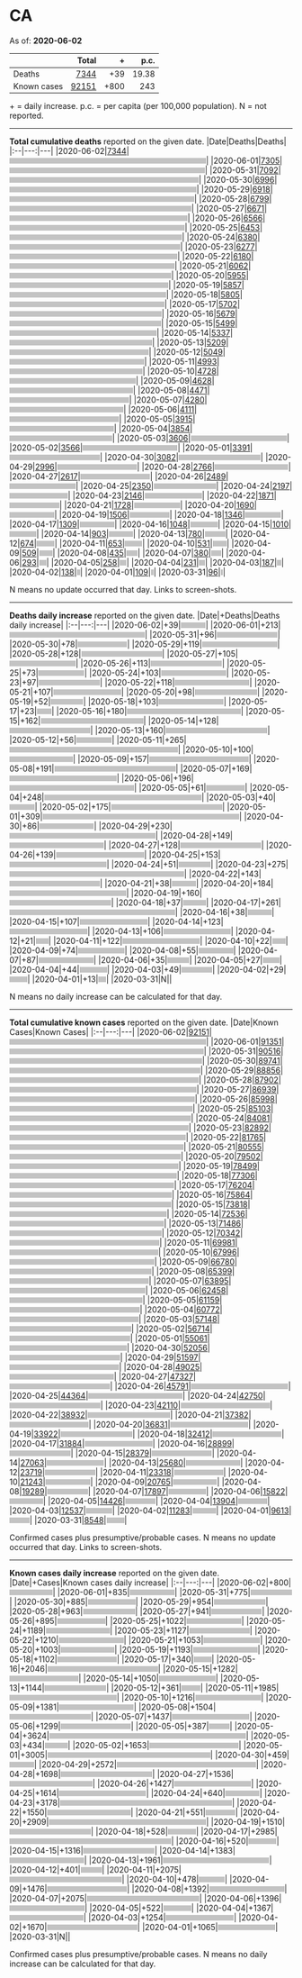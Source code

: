 # CA

As of: **2020-06-02**

||Total|+|p.c.|
|--|---:|---:|---:|
|Deaths|[7344](https://github.com/johanley/covid-19-canada/blob/master/data/screenshots/2020-06-02_21h15mADT/ca.png)|+39|19.38|
|Known cases|[92151](https://github.com/johanley/covid-19-canada/blob/master/data/screenshots/2020-06-02_21h15mADT/ca.png)|+800|243|


\+ = daily increase.
p.c. = per capita (per 100,000 population).
N = not reported.

***

**Total cumulative deaths** reported on the given date.
|Date|Deaths|Deaths|
|:--|---:|---|
|2020-06-02|[7344](https://github.com/johanley/covid-19-canada/blob/master/data/screenshots/2020-06-02_21h15mADT/ca.png)|<img src='bar.png' height='10' width='350' title='7344'>|
|2020-06-01|[7305](https://github.com/johanley/covid-19-canada/blob/master/data/screenshots/2020-06-01_21h15mADT/ca.png)|<img src='bar.png' height='10' width='348' title='7305'>|
|2020-05-31|[7092](https://github.com/johanley/covid-19-canada/blob/master/data/screenshots/2020-05-31_20h15mADT/ca.png)|<img src='bar.png' height='10' width='337' title='7092'>|
|2020-05-30|[6996](https://github.com/johanley/covid-19-canada/blob/master/data/screenshots/2020-05-30_21h00mADT/ca.png)|<img src='bar.png' height='10' width='333' title='6996'>|
|2020-05-29|[6918](https://github.com/johanley/covid-19-canada/blob/master/data/screenshots/2020-05-29_21h15mADT/ca.png)|<img src='bar.png' height='10' width='329' title='6918'>|
|2020-05-28|[6799](https://github.com/johanley/covid-19-canada/blob/master/data/screenshots/2020-05-28_21h15mADT/ca.png)|<img src='bar.png' height='10' width='324' title='6799'>|
|2020-05-27|[6671](https://github.com/johanley/covid-19-canada/blob/master/data/screenshots/2020-05-27_22h15mADT/ca.png)|<img src='bar.png' height='10' width='317' title='6671'>|
|2020-05-26|[6566](https://github.com/johanley/covid-19-canada/blob/master/data/screenshots/2020-05-26_21m15ADT/ca.png)|<img src='bar.png' height='10' width='312' title='6566'>|
|2020-05-25|[6453](https://github.com/johanley/covid-19-canada/blob/master/data/screenshots/2020-05-25_21h15mADT/ca.png)|<img src='bar.png' height='10' width='307' title='6453'>|
|2020-05-24|[6380](https://github.com/johanley/covid-19-canada/blob/master/data/screenshots/2020-05-24_20h15mADT/ca.png)|<img src='bar.png' height='10' width='304' title='6380'>|
|2020-05-23|[6277](https://github.com/johanley/covid-19-canada/blob/master/data/screenshots/2020-05-23_20h15mADT/ca.png)|<img src='bar.png' height='10' width='299' title='6277'>|
|2020-05-22|[6180](https://github.com/johanley/covid-19-canada/blob/master/data/screenshots/2020-05-22_22h15mADT/ca.png)|<img src='bar.png' height='10' width='294' title='6180'>|
|2020-05-21|[6062](https://github.com/johanley/covid-19-canada/blob/master/data/screenshots/2020-05-21_21h15mADT/ca.png)|<img src='bar.png' height='10' width='288' title='6062'>|
|2020-05-20|[5955](https://github.com/johanley/covid-19-canada/blob/master/data/screenshots/2020-05-20_21h15mADT/ca.png)|<img src='bar.png' height='10' width='283' title='5955'>|
|2020-05-19|[5857](https://github.com/johanley/covid-19-canada/blob/master/data/screenshots/2020-05-19_21h15mADT/ca.png)|<img src='bar.png' height='10' width='279' title='5857'>|
|2020-05-18|[5805](https://github.com/johanley/covid-19-canada/blob/master/data/screenshots/2020-05-18_21h15mADT/ca.png)|<img src='bar.png' height='10' width='276' title='5805'>|
|2020-05-17|[5702](https://github.com/johanley/covid-19-canada/blob/master/data/screenshots/2020-05-17_20h00mADT/ca.png)|<img src='bar.png' height='10' width='271' title='5702'>|
|2020-05-16|[5679](https://github.com/johanley/covid-19-canada/blob/master/data/screenshots/2020-05-16_21h15mADT/ca.png)|<img src='bar.png' height='10' width='270' title='5679'>|
|2020-05-15|[5499](https://github.com/johanley/covid-19-canada/blob/master/data/screenshots/2020-05-15_21h15mADT/ca.png)|<img src='bar.png' height='10' width='262' title='5499'>|
|2020-05-14|[5337](https://github.com/johanley/covid-19-canada/blob/master/data/screenshots/2020-05-14_21h15mADT/ca.png)|<img src='bar.png' height='10' width='254' title='5337'>|
|2020-05-13|[5209](https://github.com/johanley/covid-19-canada/blob/master/data/screenshots/2020-05-13_22h00mADT/ca.png)|<img src='bar.png' height='10' width='248' title='5209'>|
|2020-05-12|[5049](https://github.com/johanley/covid-19-canada/blob/master/data/screenshots/2020-05-12_21h15mADT/ca.png)|<img src='bar.png' height='10' width='240' title='5049'>|
|2020-05-11|[4993](https://github.com/johanley/covid-19-canada/blob/master/data/screenshots/2020-05-11_21h15mADT/ca.png)|<img src='bar.png' height='10' width='237' title='4993'>|
|2020-05-10|[4728](https://github.com/johanley/covid-19-canada/blob/master/data/screenshots/2020-05-10_20h00mADT/ca.png)|<img src='bar.png' height='10' width='225' title='4728'>|
|2020-05-09|[4628](https://github.com/johanley/covid-19-canada/blob/master/data/screenshots/2020-05-09_22h00mADT/ca.png)|<img src='bar.png' height='10' width='220' title='4628'>|
|2020-05-08|[4471](https://github.com/johanley/covid-19-canada/blob/master/data/screenshots/2020-05-08_21h15mADT/ca.png)|<img src='bar.png' height='10' width='213' title='4471'>|
|2020-05-07|[4280](https://github.com/johanley/covid-19-canada/blob/master/data/screenshots/2020-05-07_21h15mADT/ca.png)|<img src='bar.png' height='10' width='203' title='4280'>|
|2020-05-06|[4111](https://github.com/johanley/covid-19-canada/blob/master/data/screenshots/2020-05-06_21h15mADT/ca.png)|<img src='bar.png' height='10' width='195' title='4111'>|
|2020-05-05|[3915](https://github.com/johanley/covid-19-canada/blob/master/data/screenshots/2020-05-05_21h15mADT/ca.png)|<img src='bar.png' height='10' width='186' title='3915'>|
|2020-05-04|[3854](https://github.com/johanley/covid-19-canada/blob/master/data/screenshots/2020-05-04_23h00mADT/ca.png)|<img src='bar.png' height='10' width='183' title='3854'>|
|2020-05-03|[3606](https://github.com/johanley/covid-19-canada/blob/master/data/screenshots/2020-05-03_21h15mADT/ca.png)|<img src='bar.png' height='10' width='171' title='3606'>|
|2020-05-02|[3566](https://github.com/johanley/covid-19-canada/blob/master/data/screenshots/2020-05-02_21h30mADT/ca.png)|<img src='bar.png' height='10' width='169' title='3566'>|
|2020-05-01|[3391](https://github.com/johanley/covid-19-canada/blob/master/data/screenshots/2020-05-01_21h30mADT/ca.png)|<img src='bar.png' height='10' width='161' title='3391'>|
|2020-04-30|[3082](https://github.com/johanley/covid-19-canada/blob/master/data/screenshots/2020-04-30_21h15mADT/ca.png)|<img src='bar.png' height='10' width='146' title='3082'>|
|2020-04-29|[2996](https://github.com/johanley/covid-19-canada/blob/master/data/screenshots/2020-04-29_21h15mADT/ca.png)|<img src='bar.png' height='10' width='142' title='2996'>|
|2020-04-28|[2766](https://github.com/johanley/covid-19-canada/blob/master/data/screenshots/2020-04-28_21h15mADT/ca.png)|<img src='bar.png' height='10' width='131' title='2766'>|
|2020-04-27|[2617](https://github.com/johanley/covid-19-canada/blob/master/data/screenshots/2020-04-27_21h15mADT/ca.png)|<img src='bar.png' height='10' width='124' title='2617'>|
|2020-04-26|[2489](https://github.com/johanley/covid-19-canada/blob/master/data/screenshots/2020-04-26_21h00mADT/ca.png)|<img src='bar.png' height='10' width='118' title='2489'>|
|2020-04-25|[2350](https://github.com/johanley/covid-19-canada/blob/master/data/screenshots/2020-04-25_21h30mADT/ca.png)|<img src='bar.png' height='10' width='111' title='2350'>|
|2020-04-24|[2197](https://github.com/johanley/covid-19-canada/blob/master/data/screenshots/2020-04-24_21h15mADT/ca.png)|<img src='bar.png' height='10' width='104' title='2197'>|
|2020-04-23|[2146](https://github.com/johanley/covid-19-canada/blob/master/data/screenshots/2020-04-23_21h30mADT/ca.png)|<img src='bar.png' height='10' width='102' title='2146'>|
|2020-04-22|[1871](https://github.com/johanley/covid-19-canada/blob/master/data/screenshots/2020-04-22_21h30mADT/ca.png)|<img src='bar.png' height='10' width='89' title='1871'>|
|2020-04-21|[1728](https://github.com/johanley/covid-19-canada/blob/master/data/screenshots/2020-04-21_21h30mADT/ca.png)|<img src='bar.png' height='10' width='82' title='1728'>|
|2020-04-20|[1690](https://github.com/johanley/covid-19-canada/blob/master/data/screenshots/2020-04-20_21h15mADT/ca.png)|<img src='bar.png' height='10' width='80' title='1690'>|
|2020-04-19|[1506](https://github.com/johanley/covid-19-canada/blob/master/data/screenshots/2020-04-19_19h30mADT/ca.png)|<img src='bar.png' height='10' width='71' title='1506'>|
|2020-04-18|[1346](https://github.com/johanley/covid-19-canada/blob/master/data/screenshots/2020-04-18_21h30mADT/ca.png)|<img src='bar.png' height='10' width='64' title='1346'>|
|2020-04-17|[1309](https://github.com/johanley/covid-19-canada/blob/master/data/screenshots/2020-04-17_21h00mADT/ca.png)|<img src='bar.png' height='10' width='62' title='1309'>|
|2020-04-16|[1048](https://github.com/johanley/covid-19-canada/blob/master/data/screenshots/2020-04-16_21h00mADT/ca.png)|<img src='bar.png' height='10' width='49' title='1048'>|
|2020-04-15|[1010](https://github.com/johanley/covid-19-canada/blob/master/data/screenshots/2020-04-15_21h00mADT/ca.png)|<img src='bar.png' height='10' width='48' title='1010'>|
|2020-04-14|[903](https://github.com/johanley/covid-19-canada/blob/master/data/screenshots/2020-04-14_21h00mADT/ca.png)|<img src='bar.png' height='10' width='43' title='903'>|
|2020-04-13|[780](https://github.com/johanley/covid-19-canada/blob/master/data/screenshots/2020-04-13_21h00mADT/ca.png)|<img src='bar.png' height='10' width='37' title='780'>|
|2020-04-12|[674](https://github.com/johanley/covid-19-canada/blob/master/data/screenshots/2020-04-12_21h30mADT/ca.png)|<img src='bar.png' height='10' width='32' title='674'>|
|2020-04-11|[653](https://github.com/johanley/covid-19-canada/blob/master/data/screenshots/2020-04-11_21h00mADT/ca.png)|<img src='bar.png' height='10' width='31' title='653'>|
|2020-04-10|[531](https://github.com/johanley/covid-19-canada/blob/master/data/screenshots/2020-04-10_21h30mADT/ca.png)|<img src='bar.png' height='10' width='25' title='531'>|
|2020-04-09|[509](https://github.com/johanley/covid-19-canada/blob/master/data/screenshots/2020-04-09_22h00mADT/ca.png)|<img src='bar.png' height='10' width='24' title='509'>|
|2020-04-08|[435](https://github.com/johanley/covid-19-canada/blob/master/data/screenshots/2020-04-08_21h30mADT/ca.png)|<img src='bar.png' height='10' width='20' title='435'>|
|2020-04-07|[380](https://github.com/johanley/covid-19-canada/blob/master/data/screenshots/2020-04-07_21h45mADT/ca.png)|<img src='bar.png' height='10' width='18' title='380'>|
|2020-04-06|[293](https://github.com/johanley/covid-19-canada/blob/master/data/screenshots/2020-04-06_21h45mADT/ca.png)|<img src='bar.png' height='10' width='13' title='293'>|
|2020-04-05|[258](https://github.com/johanley/covid-19-canada/blob/master/data/screenshots/2020-04-05_21h30mADT/ca.png)|<img src='bar.png' height='10' width='12' title='258'>|
|2020-04-04|[231](https://github.com/johanley/covid-19-canada/blob/master/data/screenshots/2020-04-04_21h00mADT/ca.png)|<img src='bar.png' height='10' width='11' title='231'>|
|2020-04-03|[187](https://github.com/johanley/covid-19-canada/blob/master/data/screenshots/2020-04-03_21h30mADT/ca.png)|<img src='bar.png' height='10' width='8' title='187'>|
|2020-04-02|[138](https://github.com/johanley/covid-19-canada/blob/master/data/screenshots/2020-04-02_22h00mADT/ca.png)|<img src='bar.png' height='10' width='6' title='138'>|
|2020-04-01|[109](https://github.com/johanley/covid-19-canada/blob/master/data/screenshots/2020-04-01_22h00mADT/ca.png)|<img src='bar.png' height='10' width='5' title='109'>|
|2020-03-31|[96](https://github.com/johanley/covid-19-canada/blob/master/data/screenshots/2020-03-31_22h00mADT/ca.png)|<img src='bar.png' height='10' width='4' title='96'>|


N means no update occurred that day. Links to screen-shots.


***

**Deaths daily increase** reported on the given date.
|Date|+Deaths|Deaths daily increase|
|:--|---:|---|
|2020-06-02|+39|<img src='bar.png' height='10' width='44' title='39'>|
|2020-06-01|+213|<img src='bar.png' height='10' width='241' title='213'>|
|2020-05-31|+96|<img src='bar.png' height='10' width='108' title='96'>|
|2020-05-30|+78|<img src='bar.png' height='10' width='88' title='78'>|
|2020-05-29|+119|<img src='bar.png' height='10' width='134' title='119'>|
|2020-05-28|+128|<img src='bar.png' height='10' width='144' title='128'>|
|2020-05-27|+105|<img src='bar.png' height='10' width='118' title='105'>|
|2020-05-26|+113|<img src='bar.png' height='10' width='127' title='113'>|
|2020-05-25|+73|<img src='bar.png' height='10' width='82' title='73'>|
|2020-05-24|+103|<img src='bar.png' height='10' width='116' title='103'>|
|2020-05-23|+97|<img src='bar.png' height='10' width='109' title='97'>|
|2020-05-22|+118|<img src='bar.png' height='10' width='133' title='118'>|
|2020-05-21|+107|<img src='bar.png' height='10' width='121' title='107'>|
|2020-05-20|+98|<img src='bar.png' height='10' width='111' title='98'>|
|2020-05-19|+52|<img src='bar.png' height='10' width='58' title='52'>|
|2020-05-18|+103|<img src='bar.png' height='10' width='116' title='103'>|
|2020-05-17|+23|<img src='bar.png' height='10' width='26' title='23'>|
|2020-05-16|+180|<img src='bar.png' height='10' width='203' title='180'>|
|2020-05-15|+162|<img src='bar.png' height='10' width='183' title='162'>|
|2020-05-14|+128|<img src='bar.png' height='10' width='144' title='128'>|
|2020-05-13|+160|<img src='bar.png' height='10' width='181' title='160'>|
|2020-05-12|+56|<img src='bar.png' height='10' width='63' title='56'>|
|2020-05-11|+265|<img src='bar.png' height='10' width='300' title='265'>|
|2020-05-10|+100|<img src='bar.png' height='10' width='113' title='100'>|
|2020-05-09|+157|<img src='bar.png' height='10' width='177' title='157'>|
|2020-05-08|+191|<img src='bar.png' height='10' width='216' title='191'>|
|2020-05-07|+169|<img src='bar.png' height='10' width='191' title='169'>|
|2020-05-06|+196|<img src='bar.png' height='10' width='222' title='196'>|
|2020-05-05|+61|<img src='bar.png' height='10' width='69' title='61'>|
|2020-05-04|+248|<img src='bar.png' height='10' width='280' title='248'>|
|2020-05-03|+40|<img src='bar.png' height='10' width='45' title='40'>|
|2020-05-02|+175|<img src='bar.png' height='10' width='198' title='175'>|
|2020-05-01|+309|<img src='bar.png' height='10' width='350' title='309'>|
|2020-04-30|+86|<img src='bar.png' height='10' width='97' title='86'>|
|2020-04-29|+230|<img src='bar.png' height='10' width='260' title='230'>|
|2020-04-28|+149|<img src='bar.png' height='10' width='168' title='149'>|
|2020-04-27|+128|<img src='bar.png' height='10' width='144' title='128'>|
|2020-04-26|+139|<img src='bar.png' height='10' width='157' title='139'>|
|2020-04-25|+153|<img src='bar.png' height='10' width='173' title='153'>|
|2020-04-24|+51|<img src='bar.png' height='10' width='57' title='51'>|
|2020-04-23|+275|<img src='bar.png' height='10' width='311' title='275'>|
|2020-04-22|+143|<img src='bar.png' height='10' width='161' title='143'>|
|2020-04-21|+38|<img src='bar.png' height='10' width='43' title='38'>|
|2020-04-20|+184|<img src='bar.png' height='10' width='208' title='184'>|
|2020-04-19|+160|<img src='bar.png' height='10' width='181' title='160'>|
|2020-04-18|+37|<img src='bar.png' height='10' width='41' title='37'>|
|2020-04-17|+261|<img src='bar.png' height='10' width='295' title='261'>|
|2020-04-16|+38|<img src='bar.png' height='10' width='43' title='38'>|
|2020-04-15|+107|<img src='bar.png' height='10' width='121' title='107'>|
|2020-04-14|+123|<img src='bar.png' height='10' width='139' title='123'>|
|2020-04-13|+106|<img src='bar.png' height='10' width='120' title='106'>|
|2020-04-12|+21|<img src='bar.png' height='10' width='23' title='21'>|
|2020-04-11|+122|<img src='bar.png' height='10' width='138' title='122'>|
|2020-04-10|+22|<img src='bar.png' height='10' width='24' title='22'>|
|2020-04-09|+74|<img src='bar.png' height='10' width='83' title='74'>|
|2020-04-08|+55|<img src='bar.png' height='10' width='62' title='55'>|
|2020-04-07|+87|<img src='bar.png' height='10' width='98' title='87'>|
|2020-04-06|+35|<img src='bar.png' height='10' width='39' title='35'>|
|2020-04-05|+27|<img src='bar.png' height='10' width='30' title='27'>|
|2020-04-04|+44|<img src='bar.png' height='10' width='49' title='44'>|
|2020-04-03|+49|<img src='bar.png' height='10' width='55' title='49'>|
|2020-04-02|+29|<img src='bar.png' height='10' width='32' title='29'>|
|2020-04-01|+13|<img src='bar.png' height='10' width='14' title='13'>|
|2020-03-31|N|<img src='bar.png' height='10' width='0' title='N'>|


N means no daily increase can be calculated for that day.


***

**Total cumulative known cases** reported on the given date.
|Date|Known Cases|Known Cases|
|:--|---:|---|
|2020-06-02|[92151](https://github.com/johanley/covid-19-canada/blob/master/data/screenshots/2020-06-02_21h15mADT/ca.png)|<img src='bar.png' height='10' width='350' title='92151'>|
|2020-06-01|[91351](https://github.com/johanley/covid-19-canada/blob/master/data/screenshots/2020-06-01_21h15mADT/ca.png)|<img src='bar.png' height='10' width='346' title='91351'>|
|2020-05-31|[90516](https://github.com/johanley/covid-19-canada/blob/master/data/screenshots/2020-05-31_20h15mADT/ca.png)|<img src='bar.png' height='10' width='343' title='90516'>|
|2020-05-30|[89741](https://github.com/johanley/covid-19-canada/blob/master/data/screenshots/2020-05-30_21h00mADT/ca.png)|<img src='bar.png' height='10' width='340' title='89741'>|
|2020-05-29|[88856](https://github.com/johanley/covid-19-canada/blob/master/data/screenshots/2020-05-29_21h15mADT/ca.png)|<img src='bar.png' height='10' width='337' title='88856'>|
|2020-05-28|[87902](https://github.com/johanley/covid-19-canada/blob/master/data/screenshots/2020-05-28_21h15mADT/ca.png)|<img src='bar.png' height='10' width='333' title='87902'>|
|2020-05-27|[86939](https://github.com/johanley/covid-19-canada/blob/master/data/screenshots/2020-05-27_22h15mADT/ca.png)|<img src='bar.png' height='10' width='330' title='86939'>|
|2020-05-26|[85998](https://github.com/johanley/covid-19-canada/blob/master/data/screenshots/2020-05-26_21m15ADT/ca.png)|<img src='bar.png' height='10' width='326' title='85998'>|
|2020-05-25|[85103](https://github.com/johanley/covid-19-canada/blob/master/data/screenshots/2020-05-25_21h15mADT/ca.png)|<img src='bar.png' height='10' width='323' title='85103'>|
|2020-05-24|[84081](https://github.com/johanley/covid-19-canada/blob/master/data/screenshots/2020-05-24_20h15mADT/ca.png)|<img src='bar.png' height='10' width='319' title='84081'>|
|2020-05-23|[82892](https://github.com/johanley/covid-19-canada/blob/master/data/screenshots/2020-05-23_20h15mADT/ca.png)|<img src='bar.png' height='10' width='314' title='82892'>|
|2020-05-22|[81765](https://github.com/johanley/covid-19-canada/blob/master/data/screenshots/2020-05-22_22h15mADT/ca.png)|<img src='bar.png' height='10' width='310' title='81765'>|
|2020-05-21|[80555](https://github.com/johanley/covid-19-canada/blob/master/data/screenshots/2020-05-21_21h15mADT/ca.png)|<img src='bar.png' height='10' width='305' title='80555'>|
|2020-05-20|[79502](https://github.com/johanley/covid-19-canada/blob/master/data/screenshots/2020-05-20_21h15mADT/ca.png)|<img src='bar.png' height='10' width='301' title='79502'>|
|2020-05-19|[78499](https://github.com/johanley/covid-19-canada/blob/master/data/screenshots/2020-05-19_21h15mADT/ca.png)|<img src='bar.png' height='10' width='298' title='78499'>|
|2020-05-18|[77306](https://github.com/johanley/covid-19-canada/blob/master/data/screenshots/2020-05-18_21h15mADT/ca.png)|<img src='bar.png' height='10' width='293' title='77306'>|
|2020-05-17|[76204](https://github.com/johanley/covid-19-canada/blob/master/data/screenshots/2020-05-17_20h00mADT/ca.png)|<img src='bar.png' height='10' width='289' title='76204'>|
|2020-05-16|[75864](https://github.com/johanley/covid-19-canada/blob/master/data/screenshots/2020-05-16_21h15mADT/ca.png)|<img src='bar.png' height='10' width='288' title='75864'>|
|2020-05-15|[73818](https://github.com/johanley/covid-19-canada/blob/master/data/screenshots/2020-05-15_21h15mADT/ca.png)|<img src='bar.png' height='10' width='280' title='73818'>|
|2020-05-14|[72536](https://github.com/johanley/covid-19-canada/blob/master/data/screenshots/2020-05-14_21h15mADT/ca.png)|<img src='bar.png' height='10' width='275' title='72536'>|
|2020-05-13|[71486](https://github.com/johanley/covid-19-canada/blob/master/data/screenshots/2020-05-13_22h00mADT/ca.png)|<img src='bar.png' height='10' width='271' title='71486'>|
|2020-05-12|[70342](https://github.com/johanley/covid-19-canada/blob/master/data/screenshots/2020-05-12_21h15mADT/ca.png)|<img src='bar.png' height='10' width='267' title='70342'>|
|2020-05-11|[69981](https://github.com/johanley/covid-19-canada/blob/master/data/screenshots/2020-05-11_21h15mADT/ca.png)|<img src='bar.png' height='10' width='265' title='69981'>|
|2020-05-10|[67996](https://github.com/johanley/covid-19-canada/blob/master/data/screenshots/2020-05-10_20h00mADT/ca.png)|<img src='bar.png' height='10' width='258' title='67996'>|
|2020-05-09|[66780](https://github.com/johanley/covid-19-canada/blob/master/data/screenshots/2020-05-09_22h00mADT/ca.png)|<img src='bar.png' height='10' width='253' title='66780'>|
|2020-05-08|[65399](https://github.com/johanley/covid-19-canada/blob/master/data/screenshots/2020-05-08_21h15mADT/ca.png)|<img src='bar.png' height='10' width='248' title='65399'>|
|2020-05-07|[63895](https://github.com/johanley/covid-19-canada/blob/master/data/screenshots/2020-05-07_21h15mADT/ca.png)|<img src='bar.png' height='10' width='242' title='63895'>|
|2020-05-06|[62458](https://github.com/johanley/covid-19-canada/blob/master/data/screenshots/2020-05-06_21h15mADT/ca.png)|<img src='bar.png' height='10' width='237' title='62458'>|
|2020-05-05|[61159](https://github.com/johanley/covid-19-canada/blob/master/data/screenshots/2020-05-05_21h15mADT/ca.png)|<img src='bar.png' height='10' width='232' title='61159'>|
|2020-05-04|[60772](https://github.com/johanley/covid-19-canada/blob/master/data/screenshots/2020-05-04_23h00mADT/ca.png)|<img src='bar.png' height='10' width='230' title='60772'>|
|2020-05-03|[57148](https://github.com/johanley/covid-19-canada/blob/master/data/screenshots/2020-05-03_21h15mADT/ca.png)|<img src='bar.png' height='10' width='217' title='57148'>|
|2020-05-02|[56714](https://github.com/johanley/covid-19-canada/blob/master/data/screenshots/2020-05-02_21h30mADT/ca.png)|<img src='bar.png' height='10' width='215' title='56714'>|
|2020-05-01|[55061](https://github.com/johanley/covid-19-canada/blob/master/data/screenshots/2020-05-01_21h30mADT/ca.png)|<img src='bar.png' height='10' width='209' title='55061'>|
|2020-04-30|[52056](https://github.com/johanley/covid-19-canada/blob/master/data/screenshots/2020-04-30_21h15mADT/ca.png)|<img src='bar.png' height='10' width='197' title='52056'>|
|2020-04-29|[51597](https://github.com/johanley/covid-19-canada/blob/master/data/screenshots/2020-04-29_21h15mADT/ca.png)|<img src='bar.png' height='10' width='195' title='51597'>|
|2020-04-28|[49025](https://github.com/johanley/covid-19-canada/blob/master/data/screenshots/2020-04-28_21h15mADT/ca.png)|<img src='bar.png' height='10' width='186' title='49025'>|
|2020-04-27|[47327](https://github.com/johanley/covid-19-canada/blob/master/data/screenshots/2020-04-27_21h15mADT/ca.png)|<img src='bar.png' height='10' width='179' title='47327'>|
|2020-04-26|[45791](https://github.com/johanley/covid-19-canada/blob/master/data/screenshots/2020-04-26_21h00mADT/ca.png)|<img src='bar.png' height='10' width='173' title='45791'>|
|2020-04-25|[44364](https://github.com/johanley/covid-19-canada/blob/master/data/screenshots/2020-04-25_21h30mADT/ca.png)|<img src='bar.png' height='10' width='168' title='44364'>|
|2020-04-24|[42750](https://github.com/johanley/covid-19-canada/blob/master/data/screenshots/2020-04-24_21h15mADT/ca.png)|<img src='bar.png' height='10' width='162' title='42750'>|
|2020-04-23|[42110](https://github.com/johanley/covid-19-canada/blob/master/data/screenshots/2020-04-23_21h30mADT/ca.png)|<img src='bar.png' height='10' width='159' title='42110'>|
|2020-04-22|[38932](https://github.com/johanley/covid-19-canada/blob/master/data/screenshots/2020-04-22_21h30mADT/ca.png)|<img src='bar.png' height='10' width='147' title='38932'>|
|2020-04-21|[37382](https://github.com/johanley/covid-19-canada/blob/master/data/screenshots/2020-04-21_21h30mADT/ca.png)|<img src='bar.png' height='10' width='141' title='37382'>|
|2020-04-20|[36831](https://github.com/johanley/covid-19-canada/blob/master/data/screenshots/2020-04-20_21h15mADT/ca.png)|<img src='bar.png' height='10' width='139' title='36831'>|
|2020-04-19|[33922](https://github.com/johanley/covid-19-canada/blob/master/data/screenshots/2020-04-19_19h30mADT/ca.png)|<img src='bar.png' height='10' width='128' title='33922'>|
|2020-04-18|[32412](https://github.com/johanley/covid-19-canada/blob/master/data/screenshots/2020-04-18_21h30mADT/ca.png)|<img src='bar.png' height='10' width='123' title='32412'>|
|2020-04-17|[31884](https://github.com/johanley/covid-19-canada/blob/master/data/screenshots/2020-04-17_21h00mADT/ca.png)|<img src='bar.png' height='10' width='121' title='31884'>|
|2020-04-16|[28899](https://github.com/johanley/covid-19-canada/blob/master/data/screenshots/2020-04-16_21h00mADT/ca.png)|<img src='bar.png' height='10' width='109' title='28899'>|
|2020-04-15|[28379](https://github.com/johanley/covid-19-canada/blob/master/data/screenshots/2020-04-15_21h00mADT/ca.png)|<img src='bar.png' height='10' width='107' title='28379'>|
|2020-04-14|[27063](https://github.com/johanley/covid-19-canada/blob/master/data/screenshots/2020-04-14_21h00mADT/ca.png)|<img src='bar.png' height='10' width='102' title='27063'>|
|2020-04-13|[25680](https://github.com/johanley/covid-19-canada/blob/master/data/screenshots/2020-04-13_21h00mADT/ca.png)|<img src='bar.png' height='10' width='97' title='25680'>|
|2020-04-12|[23719](https://github.com/johanley/covid-19-canada/blob/master/data/screenshots/2020-04-12_21h30mADT/ca.png)|<img src='bar.png' height='10' width='90' title='23719'>|
|2020-04-11|[23318](https://github.com/johanley/covid-19-canada/blob/master/data/screenshots/2020-04-11_21h00mADT/ca.png)|<img src='bar.png' height='10' width='88' title='23318'>|
|2020-04-10|[21243](https://github.com/johanley/covid-19-canada/blob/master/data/screenshots/2020-04-10_21h30mADT/ca.png)|<img src='bar.png' height='10' width='80' title='21243'>|
|2020-04-09|[20765](https://github.com/johanley/covid-19-canada/blob/master/data/screenshots/2020-04-09_22h00mADT/ca.png)|<img src='bar.png' height='10' width='78' title='20765'>|
|2020-04-08|[19289](https://github.com/johanley/covid-19-canada/blob/master/data/screenshots/2020-04-08_21h30mADT/ca.png)|<img src='bar.png' height='10' width='73' title='19289'>|
|2020-04-07|[17897](https://github.com/johanley/covid-19-canada/blob/master/data/screenshots/2020-04-07_21h45mADT/ca.png)|<img src='bar.png' height='10' width='67' title='17897'>|
|2020-04-06|[15822](https://github.com/johanley/covid-19-canada/blob/master/data/screenshots/2020-04-06_21h45mADT/ca.png)|<img src='bar.png' height='10' width='60' title='15822'>|
|2020-04-05|[14426](https://github.com/johanley/covid-19-canada/blob/master/data/screenshots/2020-04-05_21h30mADT/ca.png)|<img src='bar.png' height='10' width='54' title='14426'>|
|2020-04-04|[13904](https://github.com/johanley/covid-19-canada/blob/master/data/screenshots/2020-04-04_21h00mADT/ca.png)|<img src='bar.png' height='10' width='52' title='13904'>|
|2020-04-03|[12537](https://github.com/johanley/covid-19-canada/blob/master/data/screenshots/2020-04-03_21h30mADT/ca.png)|<img src='bar.png' height='10' width='47' title='12537'>|
|2020-04-02|[11283](https://github.com/johanley/covid-19-canada/blob/master/data/screenshots/2020-04-02_22h00mADT/ca.png)|<img src='bar.png' height='10' width='42' title='11283'>|
|2020-04-01|[9613](https://github.com/johanley/covid-19-canada/blob/master/data/screenshots/2020-04-01_22h00mADT/ca.png)|<img src='bar.png' height='10' width='36' title='9613'>|
|2020-03-31|[8548](https://github.com/johanley/covid-19-canada/blob/master/data/screenshots/2020-03-31_22h00mADT/ca.png)|<img src='bar.png' height='10' width='32' title='8548'>|


Confirmed cases plus presumptive/probable cases. N means no update occurred that day. Links to screen-shots.

***

**Known cases daily increase** reported on the given date.
|Date|+Cases|Known cases daily increase|
|:--|---:|---|
|2020-06-02|+800|<img src='bar.png' height='10' width='77' title='800'>|
|2020-06-01|+835|<img src='bar.png' height='10' width='80' title='835'>|
|2020-05-31|+775|<img src='bar.png' height='10' width='74' title='775'>|
|2020-05-30|+885|<img src='bar.png' height='10' width='85' title='885'>|
|2020-05-29|+954|<img src='bar.png' height='10' width='92' title='954'>|
|2020-05-28|+963|<img src='bar.png' height='10' width='93' title='963'>|
|2020-05-27|+941|<img src='bar.png' height='10' width='90' title='941'>|
|2020-05-26|+895|<img src='bar.png' height='10' width='86' title='895'>|
|2020-05-25|+1022|<img src='bar.png' height='10' width='98' title='1022'>|
|2020-05-24|+1189|<img src='bar.png' height='10' width='114' title='1189'>|
|2020-05-23|+1127|<img src='bar.png' height='10' width='108' title='1127'>|
|2020-05-22|+1210|<img src='bar.png' height='10' width='116' title='1210'>|
|2020-05-21|+1053|<img src='bar.png' height='10' width='101' title='1053'>|
|2020-05-20|+1003|<img src='bar.png' height='10' width='96' title='1003'>|
|2020-05-19|+1193|<img src='bar.png' height='10' width='115' title='1193'>|
|2020-05-18|+1102|<img src='bar.png' height='10' width='106' title='1102'>|
|2020-05-17|+340|<img src='bar.png' height='10' width='32' title='340'>|
|2020-05-16|+2046|<img src='bar.png' height='10' width='197' title='2046'>|
|2020-05-15|+1282|<img src='bar.png' height='10' width='123' title='1282'>|
|2020-05-14|+1050|<img src='bar.png' height='10' width='101' title='1050'>|
|2020-05-13|+1144|<img src='bar.png' height='10' width='110' title='1144'>|
|2020-05-12|+361|<img src='bar.png' height='10' width='34' title='361'>|
|2020-05-11|+1985|<img src='bar.png' height='10' width='191' title='1985'>|
|2020-05-10|+1216|<img src='bar.png' height='10' width='117' title='1216'>|
|2020-05-09|+1381|<img src='bar.png' height='10' width='133' title='1381'>|
|2020-05-08|+1504|<img src='bar.png' height='10' width='145' title='1504'>|
|2020-05-07|+1437|<img src='bar.png' height='10' width='138' title='1437'>|
|2020-05-06|+1299|<img src='bar.png' height='10' width='125' title='1299'>|
|2020-05-05|+387|<img src='bar.png' height='10' width='37' title='387'>|
|2020-05-04|+3624|<img src='bar.png' height='10' width='350' title='3624'>|
|2020-05-03|+434|<img src='bar.png' height='10' width='41' title='434'>|
|2020-05-02|+1653|<img src='bar.png' height='10' width='159' title='1653'>|
|2020-05-01|+3005|<img src='bar.png' height='10' width='290' title='3005'>|
|2020-04-30|+459|<img src='bar.png' height='10' width='44' title='459'>|
|2020-04-29|+2572|<img src='bar.png' height='10' width='248' title='2572'>|
|2020-04-28|+1698|<img src='bar.png' height='10' width='163' title='1698'>|
|2020-04-27|+1536|<img src='bar.png' height='10' width='148' title='1536'>|
|2020-04-26|+1427|<img src='bar.png' height='10' width='137' title='1427'>|
|2020-04-25|+1614|<img src='bar.png' height='10' width='155' title='1614'>|
|2020-04-24|+640|<img src='bar.png' height='10' width='61' title='640'>|
|2020-04-23|+3178|<img src='bar.png' height='10' width='306' title='3178'>|
|2020-04-22|+1550|<img src='bar.png' height='10' width='149' title='1550'>|
|2020-04-21|+551|<img src='bar.png' height='10' width='53' title='551'>|
|2020-04-20|+2909|<img src='bar.png' height='10' width='280' title='2909'>|
|2020-04-19|+1510|<img src='bar.png' height='10' width='145' title='1510'>|
|2020-04-18|+528|<img src='bar.png' height='10' width='50' title='528'>|
|2020-04-17|+2985|<img src='bar.png' height='10' width='288' title='2985'>|
|2020-04-16|+520|<img src='bar.png' height='10' width='50' title='520'>|
|2020-04-15|+1316|<img src='bar.png' height='10' width='127' title='1316'>|
|2020-04-14|+1383|<img src='bar.png' height='10' width='133' title='1383'>|
|2020-04-13|+1961|<img src='bar.png' height='10' width='189' title='1961'>|
|2020-04-12|+401|<img src='bar.png' height='10' width='38' title='401'>|
|2020-04-11|+2075|<img src='bar.png' height='10' width='200' title='2075'>|
|2020-04-10|+478|<img src='bar.png' height='10' width='46' title='478'>|
|2020-04-09|+1476|<img src='bar.png' height='10' width='142' title='1476'>|
|2020-04-08|+1392|<img src='bar.png' height='10' width='134' title='1392'>|
|2020-04-07|+2075|<img src='bar.png' height='10' width='200' title='2075'>|
|2020-04-06|+1396|<img src='bar.png' height='10' width='134' title='1396'>|
|2020-04-05|+522|<img src='bar.png' height='10' width='50' title='522'>|
|2020-04-04|+1367|<img src='bar.png' height='10' width='132' title='1367'>|
|2020-04-03|+1254|<img src='bar.png' height='10' width='121' title='1254'>|
|2020-04-02|+1670|<img src='bar.png' height='10' width='161' title='1670'>|
|2020-04-01|+1065|<img src='bar.png' height='10' width='102' title='1065'>|
|2020-03-31|N|<img src='bar.png' height='10' width='0' title='N'>|


Confirmed cases plus presumptive/probable cases. 
N means no daily increase can be calculated for that day.
